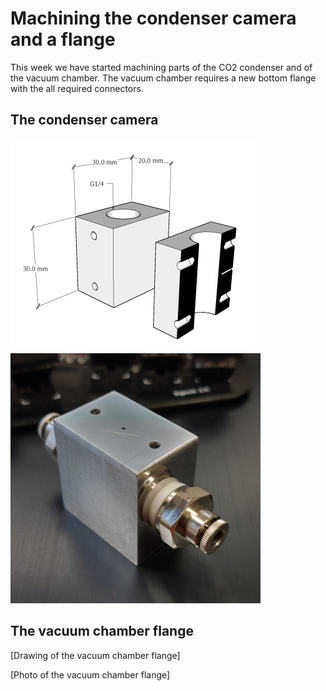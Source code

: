 # Machining the condenser camera and a flange

This week we have started machining parts of the CO2 condenser and of the vacuum chamber. The vacuum chamber requires a new bottom flange with the all required connectors.

## The condenser camera
<img alt="Drawing of the condenser camera, with a cut" src="/img/2025-01-08 - Condenser camera drawing, with a cut.png" width=400px>

<img alt="Photo of the condenser camera" src="/img/2025-01-09 - Condenser camera.jpg" width=400px>

## The vacuum chamber flange
[Drawing of the vacuum chamber flange]

[Photo of the vacuum chamber flange]
